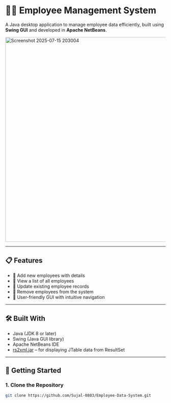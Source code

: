 # 🧑‍💼 Employee Management System

A Java desktop application to manage employee data efficiently, built using **Swing GUI** and developed in **Apache NetBeans**.


<img width="1121" height="642" alt="Screenshot 2025-07-15 203004" src="https://github.com/user-attachments/assets/36e0e95c-d774-4b97-975f-2afa083c3729" />

---

## 📋 Features

- 🔹 Add new employees with details
- 🔹 View a list of all employees
- 🔹 Update existing employee records
- 🔹 Remove employees from the system
- 🔹 User-friendly GUI with intuitive navigation

---

## 🛠️ Built With

- Java (JDK 8 or later)
- Swing (Java GUI library)
- Apache NetBeans IDE
- [rs2xml.jar](https://sourceforge.net/projects/rs2xml/) – for displaying JTable data from ResultSet

---

## 🚀 Getting Started

### 1. Clone the Repository
```bash
git clone https://github.com/Sujal-0803/Employee-Data-System.git
